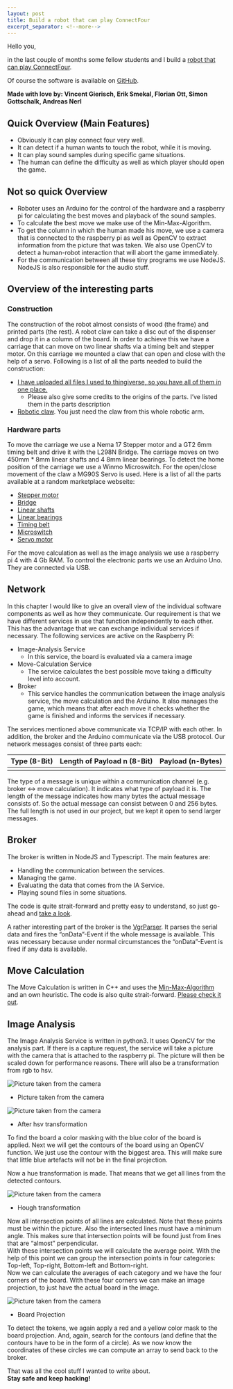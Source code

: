 ```yaml
---
layout: post
title: Build a robot that can play ConnectFour
excerpt_separator: <!--more-->
---
```


Hello you,  

in the last couple of months some fellow students and I build a [robot that can play ConnectFour](https://youtu.be/cAOFIIrNGic).
<!--more-->

Of course the software is available on [GitHub](https://github.com/ConnectFourRobot).

**Made with love by: Vincent Gierisch, Erik Smekal, Florian Ott, Simon Gottschalk, Andreas Nerl**

## Quick Overview (Main Features)
* Obviously it can play connect four very well.
* It can detect if a human wants to touch the robot, while it is moving.
* It can play sound samples during specific game situations.
* The human can define the difficulty as well as which player should open the game.

## Not so quick Overview
* Roboter uses an Arduino for the control of the hardware and a raspberry pi for calculating the best moves and playback of the sound samples.
* To calculate the best move we make use of the Min-Max-Algorithm.
* To get the column in which the human made his move, we use a camera that is connected to the raspberry pi as well as OpenCV to extract information from the picture that was taken. We also use OpenCV to detect a human-robot interaction that will abort the game immediately. 
* For the communication between all these tiny programs we use NodeJS. NodeJS is also responsible for the audio stuff.

## Overview of the interesting parts

### Construction

The construction of the robot almost consists of wood (the frame) and printed parts (the rest). A robot claw can take a disc out of the dispenser and drop it in a column of the board. In order to achieve this we have a carriage that can move on two linear shafts via a timing belt and stepper motor. On this carriage we mounted a claw that can open and close with the help of a servo.
Following is a list of all the parts needed to build the construction:

* [I have uploaded all files I used to thingiverse, so you have all of them in one place.](https://www.thingiverse.com/thing:4784864)
    - Please also give some credits to the origins of the parts. I’ve listed them in the parts description
* [Robotic claw](https://www.thingiverse.com/thing:1015238). You just need the claw from this whole robotic arm.

### Hardware parts

To move the carriage we use a Nema 17 Stepper motor and a GT2 6mm timing belt and drive it with the L298N Bridge. The carriage moves on two 450mm * 8mm linear shafts and 4 8mm linear bearings. To detect the home position of the carriage we use a Winmo Microswitch. For the open/close movement of the claw a MG90S Servo is used. Here is a list of all the parts available at a random marketplace webseite:

* [Stepper motor](https://www.amazon.de/gp/product/B00PNEQ9T4)
* [Bridge](https://www.amazon.de/gp/product/B01KBTNHS6)
* [Linear shafts](https://www.amazon.de/gp/product/B07TTBDBST)
* [Linear bearings](https://www.amazon.de/gp/product/B07BV3YBP2)
* [Timing belt](https://www.amazon.de/gp/product/B078SNXLT1)
* [Microswitch](https://www.amazon.de/gp/product/B01LWI1PKU)
* [Servo motor](https://www.amazon.de/gp/product/B06XQ7NPSS)

For the move calculation as well as the image analysis we use a raspberry pi 4 with 4 Gb RAM. To control the electronic parts we use an Arduino Uno. They are connected via USB.

## Network

In this chapter I would like to give an overall view of the individual software components as well as how they communicate. Our requirement is that we have different services in use that function independently to each other. This has the advantage that we can exchange individual services if necessary. The following services are active on the Raspberry Pi:

* Image-Analysis Service
    - In this service, the board is evaluated via a camera image
* Move-Calculation Service
    - The service calculates the best possible move taking a difficulty level into account.
* Broker
    - This service handles the communication between the image analysis service, the move calculation and the Arduino. It also manages the game, which means that after each move it checks whether the game is finished and informs the services if necessary.

The services mentioned above communicate via TCP/IP with each other. In addition, the broker and the Arduino communicate via the USB protocol. Our network messages consist of three parts each:

| Type (8-Bit) | Length of Payload n (8-Bit)| Payload (n-Bytes) |
| :------ | :-------- | :-------- |
|                                 |

The type of a message is unique within a communication channel (e.g. broker <-> move calculation). It indicates what type of payload it is. The length of the message indicates how many bytes the actual message consists of. So the actual message can consist between 0 and 256 bytes. The full length is not used in our project, but we kept it open to send larger messages.

## Broker
The broker is written in NodeJS and Typescript. The main features are: 
* Handling the communication between the services.
* Managing the game.
* Evaluating the data that comes from the IA Service.
* Playing sound files in some situations.

The code is quite strait-forward and pretty easy to understand, so just go-ahead and [take a look](https://github.com/ConnectFourRobot/broker).

A rather interesting part of the broker is the [VgrParser](https://github.com/ConnectFourRobot/broker/blob/dev/src/com/serial/vgrParser.ts). It parses the serial data and fires the “onData”-Event if the whole message is available. This was necessary because under normal circumstances the “onData”-Event is fired if any data is available.

## Move Calculation
The Move Calculation is written in C++ and uses the [Min-Max-Algorithm](https://en.wikipedia.org/wiki/Minimax#Minimax_algorithm_with_alternate_moves) and an own heuristic. 
The code is also quite strait-forward. [Please check it out](https://github.com/ConnectFourRobot/client).

## Image Analysis

The Image Analysis Service is written in python3. It uses OpenCV for the analysis part. If there is a capture request, the service will take a picture with the camera that is attached to the raspberry pi. The picture will then be scaled down for performance reasons. There will also be a transformation from rgb to hsv.

![Picture taken from the camera](/images/cfrBoardOrigin.png)
- Picture taken from the camera

![Picture taken from the camera](/images/cfrBoardHsv.png)
- After hsv transformation

To find the board a color masking with the blue color of the board is applied. Next we will get the contours of the board using an OpenCV function. We just use the contour with the biggest area. This will make sure that little blue artefacts will not be in the final projection.

Now a hue transformation is made. That means that we get all lines from the detected contours.

![Picture taken from the camera](/images/cfrBoardHough.png)
- Hough transformation

Now all intersection points of all lines are calculated. Note that these points must be within the picture. Also the intersected lines must have a minimum angle. This makes sure that intersection points will be found just from lines that are “almost” perpendicular.  
With these intersection points we will calculate the average point. With the help of this point we can group the intersection points in four categories: Top-left, Top-right, Bottom-left and Bottom-right.  
Now we can calculate the averages of each category and we have the four corners of the board. With these four corners we can make an image projection, to just have the actual board in the image. 

![Picture taken from the camera](/images/cfrBoardProjection.png)
- Board Projection

To detect the tokens, we again apply a red and a yellow color mask to the board projection. And, again, search for the contours (and define that the contours have to be in the form of a circle). As we now know the coordinates of these circles we can compute an array to send back to the broker.

That was all the cool stuff I wanted to write about.  
**Stay safe and keep hacking!**